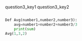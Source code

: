 question3_key1
question3_key2




```python

Def Avg(number1,number2,number3):
	avg=number1+number2+number3/3
	print(sum)
Avg(1,3,2)

 ```